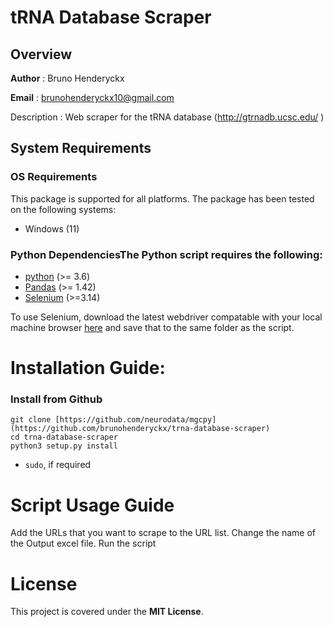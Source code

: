 # tRNA Database Scraper

## Overview

__Author__ : Bruno Henderyckx

__Email__ : brunohenderyckx10@gmail.com


Description : Web scraper for the tRNA database (http://gtrnadb.ucsc.edu/ )

## System Requirements
### OS Requirements
This package is supported for all platforms. The package has been tested on the following systems:
+ Windows (11)

### Python DependenciesThe Python script requires the following:
* [python](https://www.python.org/) (>= 3.6)
* [Pandas](https://pandas.pydata.org/) (>= 1.42)
* [Selenium](https://www.selenium.dev/) (>=3.14)

To use Selenium, download the latest webdriver compatable with your local machine browser [here](https://www.selenium.dev/documentation/webdriver/) and save that to the same folder as the script.

# Installation Guide:
### Install from Github
```
git clone [https://github.com/neurodata/mgcpy](https://github.com/brunohenderyckx/trna-database-scraper)
cd trna-database-scraper
python3 setup.py install
```
- `sudo`, if required

# Script Usage Guide
Add the URLs that you want to scrape to the URL list. 
Change the name of the Output excel file. 
Run the script

# License
This project is covered under the **MIT License**.
